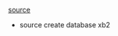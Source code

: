 [source](https://github.com/ninghao/xb2-node/blob/master/package.json)

- source 
    create database xb2

